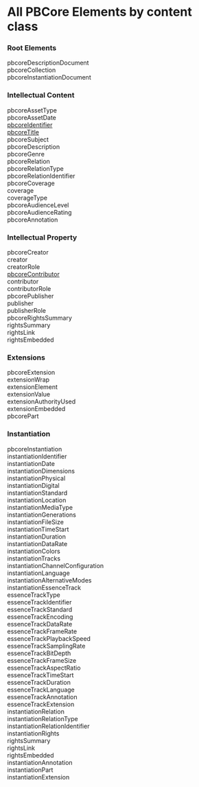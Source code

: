 # All PBCore Elements by content class

### Root Elements

pbcoreDescriptionDocument<br />
pbcoreCollection<br />
pbcoreInstantiationDocument<br />

### Intellectual Content

pbcoreAssetType<br />
pbcoreAssetDate<br />
[pbcoreIdentifier](./examples/pbcoreIdentifier.md)<br />
[pbcoreTitle](./examples/pbcoreTitle.md)<br />
pbcoreSubject<br />
pbcoreDescription<br />
pbcoreGenre<br />
pbcoreRelation<br />
pbcoreRelationType<br />
pbcoreRelationIdentifier<br />
pbcoreCoverage<br />
coverage<br />
coverageType<br />
pbcoreAudienceLevel<br />
pbcoreAudienceRating<br />
pbcoreAnnotation<br />

### Intellectual Property

pbcoreCreator<br />
creator<br />
creatorRole<br />
[pbcoreContributor](./examples/pbcoreContributor.md)<br />
contributor<br />
contributorRole<br />
pbcorePublisher<br />
publisher<br />
publisherRole<br />
pbcoreRightsSummary<br />
rightsSummary<br />
rightsLink<br />
rightsEmbedded<br />

### Extensions

pbcoreExtension<br />
extensionWrap<br />
extensionElement<br />
extensionValue<br />
extensionAuthorityUsed<br />
extensionEmbedded<br />
pbcorePart<br />
 
### Instantiation

pbcoreInstantiation<br />
instantiationIdentifier<br />
instantiationDate<br />
instantiationDimensions<br />
instantiationPhysical<br />
instantiationDigital<br />
instantiationStandard<br />
instantiationLocation<br />
instantiationMediaType<br />
instantiationGenerations<br />
instantiationFileSize<br />
instantiationTimeStart<br />
instantiationDuration<br />
instantiationDataRate<br />
instantiationColors<br />
instantiationTracks<br />
instantiationChannelConfiguration<br />
instantiationLanguage<br />
instantiationAlternativeModes<br />
instantiationEssenceTrack<br />
essenceTrackType<br />
essenceTrackIdentifier<br />
essenceTrackStandard<br />
essenceTrackEncoding<br />
essenceTrackDataRate<br />
essenceTrackFrameRate<br />
essenceTrackPlaybackSpeed<br />
essenceTrackSamplingRate<br />
essenceTrackBitDepth<br />
essenceTrackFrameSize<br />
essenceTrackAspectRatio<br />
essenceTrackTimeStart<br />
essenceTrackDuration<br />
essenceTrackLanguage<br />
essenceTrackAnnotation<br />
essenceTrackExtension<br />
instantiationRelation<br />
instantiationRelationType<br />
instantiationRelationIdentifier<br />
instantiationRights<br />
rightsSummary<br />
rightsLink<br />
rightsEmbedded<br />
instantiationAnnotation<br />
instantiationPart<br />
instantiationExtension<br />